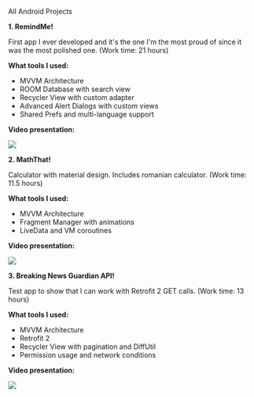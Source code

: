 All Android Projects

**1. RemindMe!**

First app I ever developed and it's the one I'm the most proud of since it was the most polished one.
(Work time: 21 hours)

**What tools I used:**
- MVVM Architecture
- ROOM Database with search view
- Recycler View with custom adapter
- Advanced Alert Dialogs with custom views
- Shared Prefs and multi-language support

**Video presentation:**

![](https://github.com/BlasQu/AndroidPortfolio/blob/main/Android%20App%20Gifs/RemindMe-Gif.gif)

**2. MathThat!**

Calculator with material design. Includes romanian calculator.
(Work time: 11.5 hours)

**What tools I used:**
- MVVM Architecture
- Fragment Manager with animations
- LiveData and VM coroutines


**Video presentation:**

![](https://github.com/BlasQu/AndroidPortfolio/blob/main/Android%20App%20Gifs/MathThat-Gif.gif)

**3. Breaking News Guardian API!**

Test app to show that I can work with Retrofit 2 GET calls.
(Work time: 13 hours)

**What tools I used:**
- MVVM Architecture
- Retrofit 2
- Recycler View with pagination and DiffUtil
- Permission usage and network conditions


**Video presentation:**

![](https://github.com/BlasQu/AndroidPortfolio/blob/main/Android%20App%20Gifs/GuardianAPI-Gif.gif)

